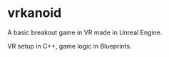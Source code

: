 # vrkanoid

A basic breakout game in VR made in Unreal Engine.

VR setup in C++, game logic in Blueprints.
